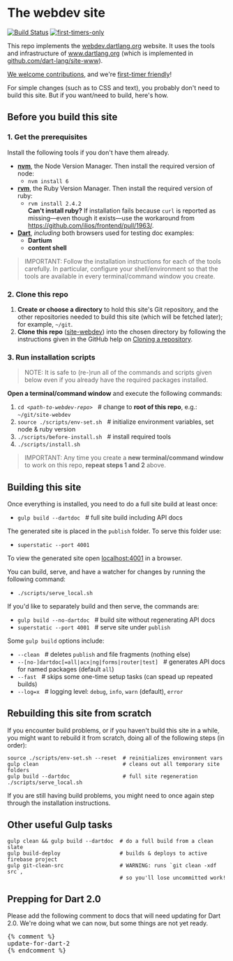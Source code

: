 # The webdev site

[![Build Status](https://travis-ci.org/dart-lang/site-webdev.svg?branch=master)](https://travis-ci.org/dart-lang/site-webdev)
[![first-timers-only](http://img.shields.io/badge/first--timers--only-friendly-blue.svg?style=flat-square)](http://www.firsttimersonly.com/)

This repo implements the [webdev.dartlang.org](http://webdev.dartlang.org) website. It uses the tools and infrastructure of
www.dartlang.org (which is implemented in [github.com/dart-lang/site-www](https://github.com/dart-lang/site-www)).

[We welcome contributions](CONTRIBUTING.md), and we're [first-timer friendly](http://www.firsttimersonly.com)!

For simple changes (such as to CSS and text), you probably don't need to build this site.
But if you want/need to build, here's how.

## Before you build this site

### 1. Get the prerequisites

Install the following tools if you don't have them already.

- **[nvm][]**, the Node Version Manager. Then install the required version of node:
  - `nvm install 6`
- **[rvm][]**, the Ruby Version Manager. Then install the required version of ruby:
  - `rvm install 2.4.2`\
  **Can't install ruby?** If installation fails because `curl` is reported as missing—even
  though it exists—use the workaround from https://github.com/ilios/frontend/pull/1963/.
- **[Dart][]**, _including_ both browsers used for testing doc examples:
  - **Dartium**
  - **content shell**

> IMPORTANT: Follow the installation instructions for each of the tools
carefully. In particular, configure your shell/environment so
that the tools are available in every terminal/command window you create.

### 2. Clone this repo

1. **Create or choose a directory** to hold this site's Git repository, and the
   other repositories needed to build this site (which will be fetched later);
   for example, `~/git`.
1. **Clone this repo** ([site-webdev][]) into the chosen directory by following
   the instructions given in the GitHub help on [Cloning a repository][].

### 3. Run installation scripts

> NOTE: It is safe to (re-)run all of the commands and scripts given below even
if you already have the required packages installed.

**Open a terminal/command window** and execute the following commands:

1. <code>cd <i>\<path-to-webdev-repo></i></code> &nbsp;&nbsp;# change to
   **root of this repo**, e.g.: `~/git/site-webdev`
1. `source ./scripts/env-set.sh` &nbsp;&nbsp;#
   initialize environment variables, set node & ruby version
1. `./scripts/before-install.sh` &nbsp;&nbsp;#
   install required tools
1. `./scripts/install.sh`

> IMPORTANT: Any time you create a **new terminal/command window** to work on
this repo, **repeat steps 1 and 2** above.

## Building this site

Once everything is installed, you need to do a full site build at least once:

- `gulp build --dartdoc` &nbsp;&nbsp;# full site build including API docs

The generated site is placed in the `publish` folder. To serve this folder use:

- `superstatic --port 4001`

To view the generated site open [localhost:4001](http://localhost:4001/) in a browser.

You can build, serve, and have a watcher for changes by running the following command:

- `./scripts/serve_local.sh`

If you'd like to separately build and then serve, the commands are:

- `gulp build --no-dartdoc` &nbsp;&nbsp;# build site without regenerating API docs
- `superstatic --port 4001` &nbsp;&nbsp;# serve site under `publish`

Some `gulp build` options include:

- `--clean` &nbsp;&nbsp;# deletes `publish` and file fragments (nothing else)
- `--[no-]dartdoc[=all|acx|ng|forms|router|test]` &nbsp;&nbsp;# generates API docs for named packages (default `all`)
- `--fast` &nbsp;&nbsp;# skips some one-time setup tasks (can spead up repeated builds)
- `--log=x` &nbsp;&nbsp;# logging level: `debug`, `info`, `warn` (default), `error`

[Cloning a repository]: https://help.github.com/articles/cloning-a-repository
[Dart]: https://www.dartlang.org/install
[Dart install]: https://www.dartlang.org/install
[nvm]: https://github.com/creationix/nvm#installation
[rvm]: https://rvm.io/rvm/install#installation
[site-webdev]: https://github.com/dart-lang/site-webdev
[./scripts/env-set.sh]: https://github.com/dart-lang/site-webdev/blob/master/scripts/env-set.sh

[./scripts/before-install.sh]: https://github.com/dart-lang/site-webdev/blob/master/scripts/before-install.sh
[./scripts/get-ng-repo.sh]: https://github.com/dart-lang/site-webdev/blob/master/scripts/get-ng-repo.sh
[./scripts/install.sh]: https://github.com/dart-lang/site-webdev/blob/master/scripts/install.sh
[./scripts/serve_local.sh]: https://github.com/dart-lang/site-webdev/blob/master/scripts/serve_local.sh


## Rebuilding this site from scratch

If you encounter build problems, or if you haven't build this site in a while,
you might want to rebuild it from scratch,
doing all of the following steps (in order):

```
source ./scripts/env-set.sh --reset  # reinitializes environment vars
gulp clean                           # cleans out all temporary site folders
gulp build --dartdoc                 # full site regeneration
./scripts/serve_local.sh
```

If you are still having build problems, you might need to once again step
through the installation instructions.

## Other useful Gulp tasks

```
gulp clean && gulp build --dartdoc  # do a full build from a clean slate
gulp build-deploy                   # builds & deploys to active firebase project
gulp git-clean-src                  # WARNING: runs `git clean -xdf src`,
                                    # so you'll lose uncommitted work!
```

## Prepping for Dart 2.0

Please add the following comment to docs that will need
updating for Dart 2.0. We're doing what we can now, but some things
are not yet ready.

<pre>
{% comment %}
update-for-dart-2
{% endcomment %}
</pre>
